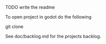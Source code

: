 TODO write the readme 

To open project in godot do the following

  git clone 

See doc/backlog.md for the projects backlog.

